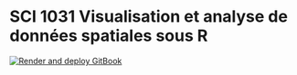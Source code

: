 # SCI 1031 Visualisation et analyse de données spatiales sous R

[![Render and deploy GitBook](https://github.com/sci1031/sci1031/workflows/Render%20and%20deploy%20GitBook/badge.svg)](https://github.com/sci1031/sci1031/actions)

<!-- Commentaires -->